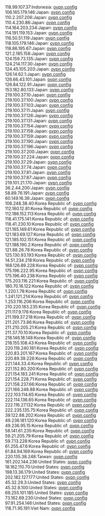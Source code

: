 118.99.107.37:Indonesia: [ovpn config](vpn/118_99_107_37.ovpn)  
106.165.179.146:Japan: [ovpn config](vpn/106_165_179_146.ovpn)  
110.2.207.206:Japan: [ovpn config](vpn/110_2_207_206.ovpn)  
110.4.230.86:Japan: [ovpn config](vpn/110_4_230_86.ovpn)  
114.164.203.234:Japan: [ovpn config](vpn/114_164_203_234.ovpn)  
114.191.119.153:Japan: [ovpn config](vpn/114_191_119_153.ovpn)  
116.50.51.119:Japan: [ovpn config](vpn/116_50_51_119.ovpn)  
118.105.179.146:Japan: [ovpn config](vpn/118_105_179_146.ovpn)  
118.86.195.67:Japan: [ovpn config](vpn/118_86_195_67.ovpn)  
121.2.185.158:Japan: [ovpn config](vpn/121_2_185_158.ovpn)  
124.159.73.135:Japan: [ovpn config](vpn/124_159_73_135.ovpn)  
124.214.117.30:Japan: [ovpn config](vpn/124_214_117_30.ovpn)  
124.45.105.203:Japan: [ovpn config](vpn/124_45_105_203.ovpn)  
126.14.62.1:Japan: [ovpn config](vpn/126_14_62_1.ovpn)  
126.66.43.101:Japan: [ovpn config](vpn/126_66_43_101.ovpn)  
126.84.122.91:Japan: [ovpn config](vpn/126_84_122_91.ovpn)  
153.182.80.133:Japan: [ovpn config](vpn/153_182_80_133.ovpn)  
219.100.37.10:Japan: [ovpn config](vpn/219_100_37_10.ovpn)  
219.100.37.100:Japan: [ovpn config](vpn/219_100_37_100.ovpn)  
219.100.37.103:Japan: [ovpn config](vpn/219_100_37_103.ovpn)  
219.100.37.11:Japan: [ovpn config](vpn/219_100_37_11.ovpn)  
219.100.37.126:Japan: [ovpn config](vpn/219_100_37_126.ovpn)  
219.100.37.131:Japan: [ovpn config](vpn/219_100_37_131.ovpn)  
219.100.37.154:Japan: [ovpn config](vpn/219_100_37_154.ovpn)  
219.100.37.158:Japan: [ovpn config](vpn/219_100_37_158.ovpn)  
219.100.37.159:Japan: [ovpn config](vpn/219_100_37_159.ovpn)  
219.100.37.190:Japan: [ovpn config](vpn/219_100_37_190.ovpn)  
219.100.37.196:Japan: [ovpn config](vpn/219_100_37_196.ovpn)  
219.100.37.200:Japan: [ovpn config](vpn/219_100_37_200.ovpn)  
219.100.37.224:Japan: [ovpn config](vpn/219_100_37_224.ovpn)  
219.100.37.29:Japan: [ovpn config](vpn/219_100_37_29.ovpn)  
219.100.37.74:Japan: [ovpn config](vpn/219_100_37_74.ovpn)  
219.100.37.81:Japan: [ovpn config](vpn/219_100_37_81.ovpn)  
219.100.37.87:Japan: [ovpn config](vpn/219_100_37_87.ovpn)  
219.101.21.170:Japan: [ovpn config](vpn/219_101_21_170.ovpn)  
36.2.44.200:Japan: [ovpn config](vpn/36_2_44_200.ovpn)  
58.89.76.191:Japan: [ovpn config](vpn/58_89_76_191.ovpn)  
60.149.16.36:Japan: [ovpn config](vpn/60_149_16_36.ovpn)  
106.248.38.40:Korea Republic of: [ovpn config](vpn/106_248_38_40.ovpn)  
112.160.12.81:Korea Republic of: [ovpn config](vpn/112_160_12_81.ovpn)  
112.186.152.113:Korea Republic of: [ovpn config](vpn/112_186_152_113.ovpn)  
118.41.175.141:Korea Republic of: [ovpn config](vpn/118_41_175_141.ovpn)  
118.41.230.10:Korea Republic of: [ovpn config](vpn/118_41_230_10.ovpn)  
121.165.149.61:Korea Republic of: [ovpn config](vpn/121_165_149_61.ovpn)  
121.183.69.127:Korea Republic of: [ovpn config](vpn/121_183_69_127.ovpn)  
121.185.102.151:Korea Republic of: [ovpn config](vpn/121_185_102_151.ovpn)  
121.188.190.2:Korea Republic of: [ovpn config](vpn/121_188_190_2.ovpn)  
121.88.26.78:Korea Republic of: [ovpn config](vpn/121_88_26_78.ovpn)  
125.130.93.193:Korea Republic of: [ovpn config](vpn/125_130_93_193.ovpn)  
14.51.234.218:Korea Republic of: [ovpn config](vpn/14_51_234_218.ovpn)  
168.126.89.228:Korea Republic of: [ovpn config](vpn/168_126_89_228.ovpn)  
175.196.222.95:Korea Republic of: [ovpn config](vpn/175_196_222_95.ovpn)  
175.196.40.238:Korea Republic of: [ovpn config](vpn/175_196_40_238.ovpn)  
175.203.116.221:Korea Republic of: [ovpn config](vpn/175_203_116_221.ovpn)  
180.70.16.122:Korea Republic of: [ovpn config](vpn/180_70_16_122.ovpn)  
1.220.1.78:Korea Republic of: [ovpn config](vpn/1_220_1_78.ovpn)  
1.241.121.214:Korea Republic of: [ovpn config](vpn/1_241_121_214.ovpn)  
1.253.116.206:Korea Republic of: [ovpn config](vpn/1_253_116_206.ovpn)  
210.220.183.235:Korea Republic of: [ovpn config](vpn/210_220_183_235.ovpn)  
211.117.9.176:Korea Republic of: [ovpn config](vpn/211_117_9_176.ovpn)  
211.199.37.218:Korea Republic of: [ovpn config](vpn/211_199_37_218.ovpn)  
211.201.73.86:Korea Republic of: [ovpn config](vpn/211_201_73_86.ovpn)  
211.210.205.21:Korea Republic of: [ovpn config](vpn/211_210_205_21.ovpn)  
211.37.70.10:Korea Republic of: [ovpn config](vpn/211_37_70_10.ovpn)  
218.146.18.148:Korea Republic of: [ovpn config](vpn/218_146_18_148.ovpn)  
218.155.108.43:Korea Republic of: [ovpn config](vpn/218_155_108_43.ovpn)  
220.118.240.181:Korea Republic of: [ovpn config](vpn/220_118_240_181.ovpn)  
220.83.201.167:Korea Republic of: [ovpn config](vpn/220_83_201_167.ovpn)  
220.89.39.226:Korea Republic of: [ovpn config](vpn/220_89_39_226.ovpn)  
221.144.33.4:Korea Republic of: [ovpn config](vpn/221_144_33_4.ovpn)  
221.152.80.200:Korea Republic of: [ovpn config](vpn/221_152_80_200.ovpn)  
221.154.183.241:Korea Republic of: [ovpn config](vpn/221_154_183_241.ovpn)  
221.154.228.71:Korea Republic of: [ovpn config](vpn/221_154_228_71.ovpn)  
221.158.237.66:Korea Republic of: [ovpn config](vpn/221_158_237_66.ovpn)  
221.166.248.88:Korea Republic of: [ovpn config](vpn/221_166_248_88.ovpn)  
222.103.114.65:Korea Republic of: [ovpn config](vpn/222_103_114_65.ovpn)  
222.114.136.65:Korea Republic of: [ovpn config](vpn/222_114_136_65.ovpn)  
222.116.27.132:Korea Republic of: [ovpn config](vpn/222_116_27_132.ovpn)  
222.235.135.75:Korea Republic of: [ovpn config](vpn/222_235_135_75.ovpn)  
39.122.88.202:Korea Republic of: [ovpn config](vpn/39_122_88_202.ovpn)  
49.236.181.120:Korea Republic of: [ovpn config](vpn/49_236_181_120.ovpn)  
49.236.95.15:Korea Republic of: [ovpn config](vpn/49_236_95_15.ovpn)  
58.141.61.235:Korea Republic of: [ovpn config](vpn/58_141_61_235.ovpn)  
59.21.205.79:Korea Republic of: [ovpn config](vpn/59_21_205_79.ovpn)  
59.7.13.228:Korea Republic of: [ovpn config](vpn/59_7_13_228.ovpn)  
61.255.47.6:Korea Republic of: [ovpn config](vpn/61_255_47_6.ovpn)  
61.84.94.169:Korea Republic of: [ovpn config](vpn/61_84_94_169.ovpn)  
220.135.38.248:Taiwan: [ovpn config](vpn/220_135_38_248.ovpn)  
161.202.144.236:United States: [ovpn config](vpn/161_202_144_236.ovpn)  
18.162.110.70:United States: [ovpn config](vpn/18_162_110_70.ovpn)  
198.13.36.179:United States: [ovpn config](vpn/198_13_36_179.ovpn)  
202.182.127.177:United States: [ovpn config](vpn/202_182_127_177.ovpn)  
45.32.29.3:United States: [ovpn config](vpn/45_32_29_3.ovpn)  
45.32.8.100:United States: [ovpn config](vpn/45_32_8_100.ovpn)  
69.255.101.185:United States: [ovpn config](vpn/69_255_101_185.ovpn)  
73.162.69.230:United States: [ovpn config](vpn/73_162_69_230.ovpn)  
97.91.254.146:United States: [ovpn config](vpn/97_91_254_146.ovpn)  
118.71.95.191:Viet Nam: [ovpn config](vpn/118_71_95_191.ovpn)  
